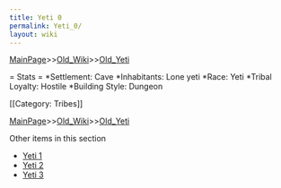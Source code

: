 ```yaml
---
title: Yeti 0
permalink: Yeti_0/
layout: wiki
---
```


[MainPage](/keeperrl_wiki/ "wikilink")>>[Old_Wiki](/keeperrl_wiki/Old_Wiki "wikilink")>>[Old_Yeti](/keeperrl_wiki/Old_Yeti "wikilink")

= Stats =
*Settlement: Cave
*Inhabitants: Lone yeti
*Race: Yeti 
*Tribal Loyalty: Hostile 
*Building Style: Dungeon
 
[[Category: Tribes]]

[MainPage](/keeperrl_wiki/ "wikilink")>>[Old_Wiki](/keeperrl_wiki/Old_Wiki "wikilink")>>[Old_Yeti](/keeperrl_wiki/Old_Yeti "wikilink")

Other items in this section
-    [Yeti 1](/keeperrl_wiki/Yeti_1 "wikilink")
-    [Yeti 2](/keeperrl_wiki/Yeti_2 "wikilink")
-    [Yeti 3](/keeperrl_wiki/Yeti_3 "wikilink")
